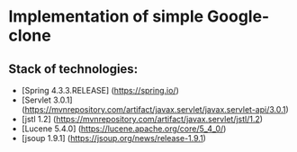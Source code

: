 Implementation of simple Google-clone
=====================

Stack of technologies: 
-----------------------------------

   * [Spring 4.3.3.RELEASE] (https://spring.io/)
   * [Servlet 3.0.1] (https://mvnrepository.com/artifact/javax.servlet/javax.servlet-api/3.0.1)
   * [jstl 1.2] (https://mvnrepository.com/artifact/javax.servlet/jstl/1.2)
   * [Lucene 5.4.0] (https://lucene.apache.org/core/5_4_0/)
   * [jsoup 1.9.1] (https://jsoup.org/news/release-1.9.1)


